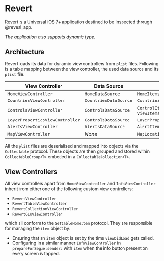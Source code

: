 # Revert

Revert is a Universal iOS 7+ application destined to be inspected through @reveal_app.

_The application also supports dynamic type._

## Architecture

Revert loads its data for dynamic view controllers from `plist` files. Following is a table mapping between the view controller, the used data source and its `plist` file.


View Controller | Data Source | Plist File
--- | --- | ---
`HomeViewController` | `HomeDataSource` | `HomeItems.plist`
`CountriesViewController` | `CountriesDataSource` | `CountriesCapitals.plist`
`ControlsViewController` | `ControlsDataSource` | `ControlItems.plist`, `ViewItems.plist`
`LayerPropertiesViewController` | `ControlsDataSource` | `LayerPropertiesItems.plist`
`AlertsViewController` | `AlertsDataSource` | `AlertItems.plist`
`MapViewController` | _None_ | `MapLocations.plist`

All the `plist` files are deserialised and mapped into objects via the `Collectable` protocol. These objects are then grouped and stored within `CollectableGroup<T>` embeded in a `CollectableCollection<T>`.

## View Controllers

All view controllers apart from `HomeViewController` and `InfoViewController` inherit from either one of the following custom view controllers:

- `RevertViewController`
- `RevertTableViewController`
- `RevertCollectionViewController`
- `RevertGLKViewController`

which all conform to the `SettableHomeItem` protocol. They are responsible for managing the `item` object by:

- Ensuring that an `item` object is set by the time `viewDidLoad` gets called.
- Configuring in a similar manner `InfoViewController` in `prepareForSegue:sender:` with `item` when the info button present on every screen is tapped.

